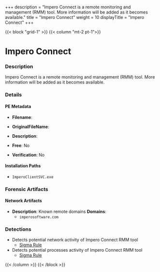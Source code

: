 +++
description = "Impero Connect is a remote monitoring and management (RMM) tool. More information will be added as it becomes available."
title = "Impero Connect"
weight = 10
displayTitle = "Impero Connect"
+++


{{< block "grid-1" >}}
{{< column "mt-2 pt-1">}}

# Impero Connect


### Description

Impero Connect is a remote monitoring and management (RMM) tool. More information will be added as it becomes available.




### Details


#### PE Metadata
- **Filename**: 
- **OriginalFileName**: 
- **Description**: 


- **Free**: No

- **Verification**: No




#### Installation Paths
- `ImperoClientSVC.exe`

### Forensic Artifacts




#### Network Artifacts
- **Description**: Known remote domains  **Domains**:
    - `imperosoftware.com`


### Detections
- Detects potential network activity of Impero Connect RMM tool
  - [Sigma Rule](https://github.com/magicsword-io/LOLRMM/blob/main/detections/sigma/impero_connect_network_sigma.yml)
- Detects potential processes activity of Impero Connect RMM tool
  - [Sigma Rule](https://github.com/magicsword-io/LOLRMM/blob/main/detections/sigma/impero_connect_processes_sigma.yml)




{{< /column >}}
{{< /block >}}
